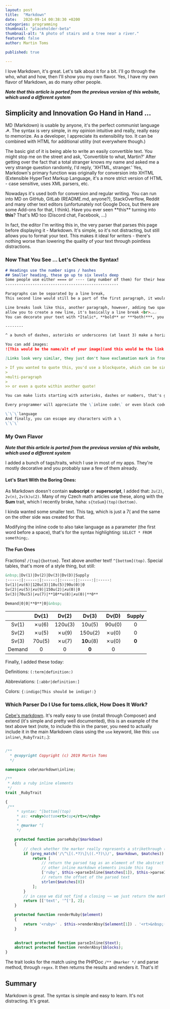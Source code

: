 ```yaml
---
layout: post
title:  "Markdown"
date:   2020-09-14 00:38:30 +0200
categories: programming
thumbnail: "placeholder-beta"
thumbnail-alt: "A photo of stairs and a tree near a river."
featured: false
author: Martin Toms

published: true

---
```


I love Markdown, it's great. Let's talk about it for a bit. I'll go through the who, what and how, then I'll show you my own flavor. Yes, I have my own flavor of Markdown, as do many other people.

***Note that this article is ported from the previous version of this website, which used a different system***

## Simplicity and Innovation Go Hand in Hand ...

MD (Markdown) is usable by anyone, it's the perfect communist language ☭. The syntax is very simple, in my opinion intuitive and really, really easy to memorize. As a developer, I appreciate its extensibility too. It can be combined with HTML for additional utility (not everywhere though.)

The basic gist of it is being able to write an easily convertible text. You might stop me on the street and ask, 'Convertible to what, Martin?' After getting over the fact that a total stranger knows my name and asked me a very strange question randomly, I'd reply, 'XHTML, stranger.' Yes, Markdown's primary function was originally for conversion into XHTML (Extensible HyperText Markup Language, it's a more strict version of HTML - case sensitive, uses XML parsers, etc.

Nowadays it's used both for conversion and regular writing. You can run into MD on GitHub, GitLab (README.md, anyone?), StackOverflow, Reddit and many other text editors (unfortunately not Google Docs, but there are some Add-ons for that, I think). Have you ever seen \*\*this\*\* turning into **this**? That's MD too (Discord chat, Facebook, ...)

In fact, the editor I'm writing this in, the very parser that parses this page before displaying it - Markdown. It's simple, so it's not distracting, but still allows you to format your text. This makes it ideal for writers - there's nothing worse than lowering the quality of your text through pointless distractions.

### Now That You See ... Let's Check the Syntax!

```markdown
# Headings use the number signs / hashes
## Smaller heading, these go up to six levels deep
Some people use either ==== or ---- (any number of them) for their headings, like this
--------------------------------------------------

Paragraphs can be separated by a line break,
This second line would still be a part of the first paragraph, it wouldn't appear on a new line.

Line breaks look like this, another paragraph, however, adding two spaces to the end of a line and leaving no line breaks in between the lines⌴⌴
allow you to create a new line, it's basically a line break <br>⌴⌴
You can decorate your text with *Italic*, **bold** or ***both!***, you don't need to use the asterisks, you can use _*underscores*_. I prefer asterisks...

--------

^ a bunch of dashes, asterisks or underscores (at least 3) make a horizontal rule, that's a line that separates text horizontally.

You can add images:
![This would be the name/alt of your image](and this would be the link / path to it)

[Links look very similar, they just don't have exclamation mark in front of their brackets. This bit would show up as the text of your link](www.toms.click)

> If you wanted to quote this, you'd use a blockquote, which can be single or multi-line
>
>multi-paragraph
>
>> or even a quote within another quote!

You can make lists starting with asterisks, dashes or numbers, that's gonna give you an ordered or an unordered list.

Every programmer will appreciate the \`inline code\` or even block code

\`\`\`language
And finally, you can escape any characters with a \
\`\`\` 

```

### My Own Flavor

***Note that this article is ported from the previous version of this website, which used a different system***

I added a bunch of tags/traits, which I use in most of my apps. They're mostly decorative and you probably saw a few of them already.

#### Let's Start With the Boring Ones:

As Markdown doesn't contain **subscript** or **superscript**, I added that: `2u(2)`, `2v(n)`, `2v(k)u(2)`. Many of my Czech math articles use these, along with the **Sum** trait, which I recently broke, haha: `s{toSum}(top)(bottom)`.

I kinda wanted some smaller text. This tag, which is just a 7( and the same on the other side was created for that.

Modifying the inline code to also take language as a parameter (the first word before a space), that's for the syntax highlighting: `SELECT * FROM something;`.

#### The Fun Ones

Fractions! `/{top}{bottom}`. Text above another text! `^[bottom](top)`. Special tables, that's more of a style thing, but still:

```markdown
&nbsp;|Dv(1)|Dv(2)|Dv(3)|Dv(D)|Supply
:-----:|:-----:|:-----:|:-----:|:-----:|:-----:
Sv(1)|✗u(6)|120u(3)|10u(5)|90u(0)|0
Sv(2)|✗u(5)|✗u(9)|150u(2)|✗u(0)|0
Sv(3)|70u(5)|✗u(7)|**10**u(8)|✗u(0)|**0**

Demand|0|0|**0**|0|&nbsp;
```

&nbsp;|Dv(1)|Dv(2)|Dv(3)|Dv(D)|Supply
:-----:|:-----:|:-----:|:-----:|:-----:|:-----:
Sv(1)|✗u(6)|120u(3)|10u(5)|90u(0)|0
Sv(2)|✗u(5)|✗u(9)|150u(2)|✗u(0)|0
Sv(3)|70u(5)|✗u(7)|**10**u(8)|✗u(0)|**0**
Demand|0|0|**0**|0|&nbsp;

Finally, I added these today:

Definitions: `(:term|definition:)`

Abbreviations: `[:abbr|definition:]`

Colors: `{:indigo|This should be indigo!:}`

### Which Parser Do I Use for toms.click, How Does It Work?

[Cebe's markdown](https://github.com/cebe/markdown). It's really easy to use (install through Composer) and extend (it's simple and pretty well documented), this is an example of the text above text (note, to include this in the parser, you need to actually include it in the main Markdown class using the `use` keyword, like this: `use inline\_RubyTrait;`.):

```php

/**
  * @copyright Copyright (c) 2019 Martin Toms
  */

namespace cebe\markdown\inline;

/**
 * Adds a ruby inline elements
 */
trait _RubyTrait

{
 /**
     * syntax: ^[bottom](top)
     * as: <ruby>bottom<rt>top</rt></ruby>
     *
     * @marker ^[
     */

    protected function parseRuby($markdown)
    {
        // check whether the marker really represents a strikethrough (i.e. there is a closing ~~)
        if (preg_match('/\^\[(.*?)\]\((.*?)\)/', $markdown, $matches)) {
            return [
                // return the parsed tag as an element of the abstract syntax tree and call parseInline() to allow
                // other inline markdown elements inside this tag
                ['ruby', $this->parseInline($matches[1]), $this->parseInline($matches[2])],
                // return the offset of the parsed text
                strlen($matches[0])
            ];
        }
        // in case we did not find a closing ~~ we just return the marker and skip 2 characters
        return [['text', '^['], 2];
    }

    protected function renderRuby($element)
    {
        return '<ruby>' . $this->renderAbsy($element[1]) . '<rt>&nbsp;('.$this->renderAbsy($element[2]).')&nbsp;</rt></ruby>';
    }

    
    abstract protected function parseInline($text);
    abstract protected function renderAbsy($blocks);
}

```

The trait looks for the match using the PHPDoc `/** @marker */` and parse method, through `regex`. It then returns the results and renders it.  That's it!

## Summary

Markdown is great. The syntax is simple and easy to learn. It's not distracting. It's great.